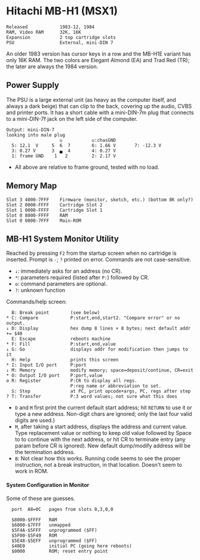 Hitachi MB-H1 (MSX1)
====================

    Released            1983-12, 1984
    RAM, Video RAM      32K, 16K
    Expansion           2 top cartridge slots
    PSU                 External, mini-DIN 7

An older 1983 version has cursor keys in a row and the MB-H1E variant has
only 16K RAM. The two colors are Elegant Almond (EA) and Trad Red (TR);
the later are always the 1984 version.


Power Supply
------------

The PSU is a large external unit (as heavy as the computer itself, and
always a dark beige) that can clip to the back, covering up the audio, CVBS
and printer ports. It has a short cable with a mini-DIN-7m plug that
connects to a mini-DIN-7f jack on the left side of the computer.

    Output: mini-DIN-7
    looking into male plug
                        ∪           ∪:chasGND
      5: 12.1  V     5  6  7        6: 1.66 V       7: -12.3 V
      3: 0.27 V      3  ▄  4        4: 0.27 V
      1: frame GND    1   2         2: 2.17 V

- All above are relative to frame ground, tested with no load.


Memory Map
----------

    Slot 3 4000-7FFF    Firmware (monitor, sketch, etc.) (bottom 8K only?)
    Slot 2 0000-FFFF    Cartridge Slot 2
    Slot 1 0000-FFFF    Cartridge Slot 1
    Slot 0 8000-FFFF    RAM
    Slot 0 0000-7FFF    Main-ROM


MB-H1 System Monitor Utility
----------------------------

Reached by pressing `F2` from the startup screen when no cartridge is
inserted. Prompt is `-`; `?` printed on error. Commands are not
case-sensitive.
- `↓`: immediately asks for an address (no CR).
- `*`: parameters required (listed after `P:`) followed by CR.
- `o`: command parameters are optional.
- `?`: unknown function

Commands/help screen:

      B: Break point        (see below)
    * C: Compare            P:start,end,start2. "Compare error" or no output.
    ↓ D: Display            hex dump 8 lines × 8 bytes; next default addr += $40
      E: Escape             reboots machine
    * F: Fill               P:start,end,value
    ↓ G: Go                 displays addr for modification then jumps to it
      H: Help               prints this screen
    * I: Input I/O port     P:port
    ↓ M: Memory             modify memory; space=deposit/continue, CR=exit
    * O: Output I/O port    P:port,value
    o R: Register           P:CR to display all regs.
                            P:reg name or abbreviation to set.
      S: Step               at PC, print opcode+args, PC, regs after step
    ? T: Transfer           P:3 word values; not sure what this does

- `D` and `M` first print the current default start address; hit `RETURN`
  to use it or type a new address. Non-digit chars are ignored; only the
  last four valid digits are used.)
- `M`, after taking a start address, displays the address and current
  value. Type replacement value or nothing to keep old value followed by
  Space to to continue with the next address, or hit CR to terminate entry
  (any param before CR is ignored). New default dump/modify address will be
  the termination address.
- `B`: Not clear how this works. Running code seems to see the proper
  instruction, not a break instruction, in that location. Doesn't seem to
  work in ROM.

#### System Configuration in Monitor

Some of these are guesses.

      port  A8=0C   pages from slots 0,3,0,0

      $8000-$FFFF   RAM
      $6000-$7FFF   unmapped
      $5F4A-$5FFF   unprogrammed ($FF)
      $5F00-$5F49   ROM
      $5E48-$5EFF   unprogrammed ($FF)
      $40E0         initial PC (going here reboots)
      $0000         ROM; reset entry point
